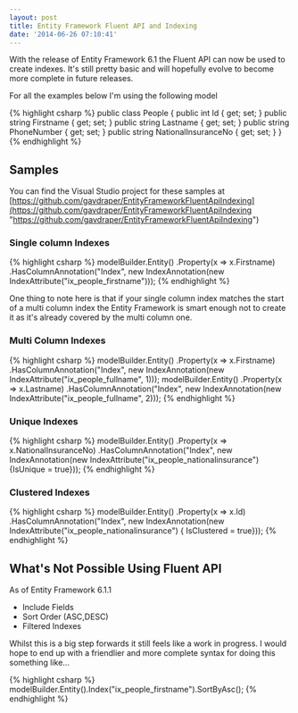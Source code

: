 ```yaml
---
layout: post
title: Entity Framework Fluent API and Indexing
date: '2014-06-26 07:10:41'
---
```


With the release of Entity Framework 6.1 the Fluent API can now be used to create indexes. It's still pretty basic and will hopefully evolve to become more complete in future releases. 

For all the examples below I'm using the following model

{% highlight csharp %}
public class People
{
    public int Id { get; set; }
    public string Firstname { get; set; }
    public string Lastname { get; set; }
    public string PhoneNumber { get; set; }
    public string NationalInsuranceNo { get; set; }
}
{% endhighlight %}

## Samples ##

You can find the Visual Studio project for these samples at [https://github.com/gavdraper/EntityFrameworkFluentApiIndexing](https://github.com/gavdraper/EntityFrameworkFluentApiIndexing "https://github.com/gavdraper/EntityFrameworkFluentApiIndexing")

### Single column Indexes ###
{% highlight csharp %}
modelBuilder.Entity<People>()
    .Property(x => x.Firstname)
    .HasColumnAnnotation("Index", new IndexAnnotation(new IndexAttribute("ix_people_firstname")));
{% endhighlight %}

One thing to note here is that if your single column index matches the start of a multi column index the Entity Framework is smart enough not to create it as it's already covered by the multi column one.

### Multi Column Indexes ###
{% highlight csharp %}
modelBuilder.Entity<People>()
    .Property(x => x.Firstname)
    .HasColumnAnnotation("Index", new IndexAnnotation(new IndexAttribute("ix_people_fullname", 1)));
modelBuilder.Entity<People>()
    .Property(x => x.Lastname)
    .HasColumnAnnotation("Index", new IndexAnnotation(new IndexAttribute("ix_people_fullname", 2)));
{% endhighlight %}
 


### Unique Indexes ###
{% highlight csharp %}
modelBuilder.Entity<People>()
    .Property(x => x.NationalInsuranceNo)
    .HasColumnAnnotation("Index",
        new IndexAnnotation(new IndexAttribute("ix_people_nationalinsurance") {IsUnique = true}));
{% endhighlight %}
 


### Clustered Indexes
{% highlight csharp %}
modelBuilder.Entity<People>()
    .Property(x => x.Id)
    .HasColumnAnnotation("Index",
        new IndexAnnotation(new IndexAttribute("ix_people_nationalinsurance") { IsClustered = true}));
{% endhighlight %}
 


## What's Not Possible Using Fluent API
As of Entity Framework 6.1.1

-  Include Fields
-  Sort Order (ASC,DESC)
-  Filtered Indexes

Whilst this is a big step forwards it still feels like a work in progress. I would hope to end up with a friendlier and more complete syntax for doing this something like...

{% highlight csharp %}
modelBuilder.Entity<People>().Index("ix_people_firstname").SortByAsc();
{% endhighlight %}